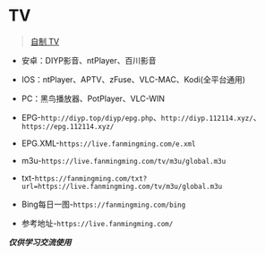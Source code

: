 # TV

> [自制 TV](https://github.com/fanmingming/live)

* 安卓：DIYP影音、ntPlayer、百川影音
* IOS：ntPlayer、APTV、zFuse、VLC-MAC、Kodi(全平台通用)
* PC：黑鸟播放器、PotPlayer、VLC-WIN

* EPG-`http://diyp.top/diyp/epg.php`、`http://diyp.112114.xyz/`、`https://epg.112114.xyz/`
* EPG.XML-`https://live.fanmingming.com/e.xml`
* m3u-`https://live.fanmingming.com/tv/m3u/global.m3u`
* txt-`https://fanmingming.com/txt?url=https://live.fanmingming.com/tv/m3u/global.m3u`
* Bing每日一图-`https://fanmingming.com/bing`
* 参考地址-`https://live.fanmingming.com/`

***仅供学习交流使用***
